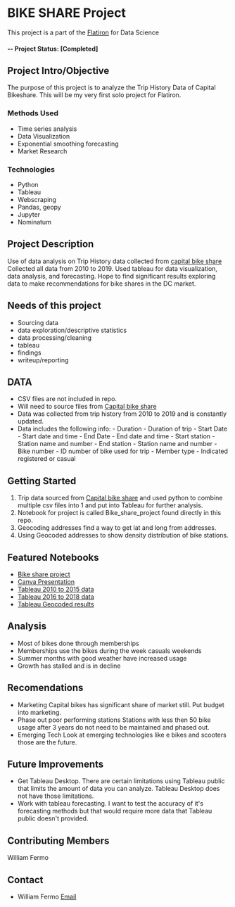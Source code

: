 # BIKE SHARE Project
This project is a part of the [Flatiron](http://https://flatironschool.com/) for Data Science
#### -- Project Status: [Completed]

## Project Intro/Objective
The purpose of this project is to analyze the Trip History Data of Capital Bikeshare.  This will be my very first solo project for Flatiron.

### Methods Used
* Time series analysis
* Data Visualization 
* Exponential smoothing forecasting
* Market Research


### Technologies
* Python
* Tableau
* Webscraping
* Pandas, geopy
* Jupyter
* Nominatum


## Project Description
Use of data analysis on Trip History data collected from [capital bike share](https://www.capitalbikeshare.com/system-data) Collected all data from 2010 to 2019.   Used tableau for data visualization, data analysis, and forecasting.  Hope to find significant results exploring data to make recommendations for bike shares in the DC market.   

## Needs of this project

- Sourcing data
- data exploration/descriptive statistics
- data processing/cleaning
- tableau
- findings
- writeup/reporting

## DATA

-  CSV files are not included in repo.   
-  Will need to source files from [Capital bike share](https://www.capitalbikeshare.com/system-data)
-  Data was collected from trip history from 2010 to 2019 and is constantly updated.
- Data includes the following info:
        - Duration - Duration of trip
        - Start Date - Start date and time
        - End Date - End date and time
        - Start station - Station name and number
        - End station - Station name and number
        - Bike number - ID number of bike used for trip
        - Member type - Indicated registered or casual
## Getting Started

1. Trip data sourced from [Capital bike share](https://www.capitalbikeshare.com/system-data) and used python to combine multiple csv files into 1 and put into Tableau for further analysis.
2. Notebook for project is called Bike_share_project found directly in this repo.   
3. Geocoding addresses find a way to get lat and long from addresses.
4. Using Geocoded addresses to show density distribution of bike stations.

 

## Featured Notebooks
* [Bike share project](https://github.com/williamjfermo/Bike_share_project/blob/master/Bike_share_project.ipynb)   
* [Canva Presentation](https://www.canva.com/design/DADqNCUuRuM/share/preview?token=FeDFpzZeJ3JkDqpOyVkYnQ&role=EDITOR&utm_content=DADqNCUuRuM&utm_campaign=designshare&utm_medium=link&utm_source=sharebutton)
* [Tableau 2010 to 2015 data](https://public.tableau.com/profile/william.fermo?reset_password=6e05e640-20f9-45bb-b145-3dce917b2cb3#!/vizhome/2010to15/Sheet6)
* [Tableau 2016 to 2018 data](https://public.tableau.com/profile/william.fermo?reset_password=6e05e640-20f9-45bb-b145-3dce917b2cb3#!/vizhome/2016to18/Sheet1)
* [Tableau Geocoded results](https://public.tableau.com/profile/william.fermo?reset_password=6e05e640-20f9-45bb-b145-3dce917b2cb3#!/vizhome/Bikestations/Sheet1)


## Analysis
* Most of bikes done through memberships
* Memberships use the bikes during the week casuals weekends
* Summer months with good weather have increased usage
* Growth has stalled and is in decline

## Recomendations
* Marketing
    Capital bikes has significant share of market still.  Put budget into marketing.
* Phase out poor performing stations
    Stations with less then 50 bike usage after 3 years do not need to be maintained and phased out.
* Emerging Tech
    Look at emerging technologies like e bikes and scooters those are the future.
## Future Improvements

- Get Tableau Desktop.  There are certain limitations using Tableau public that limits the amount of data you can analyze.  Tableau Desktop does not have those limitations.
- Work with tableau forecasting.  I want to test the accuracy of it's forecasting methods but that would require more data that Tableau public doesn't provided.




## Contributing Members
William Fermo  



## Contact
* William Fermo [Email](williamjfermo@gmail.com)


